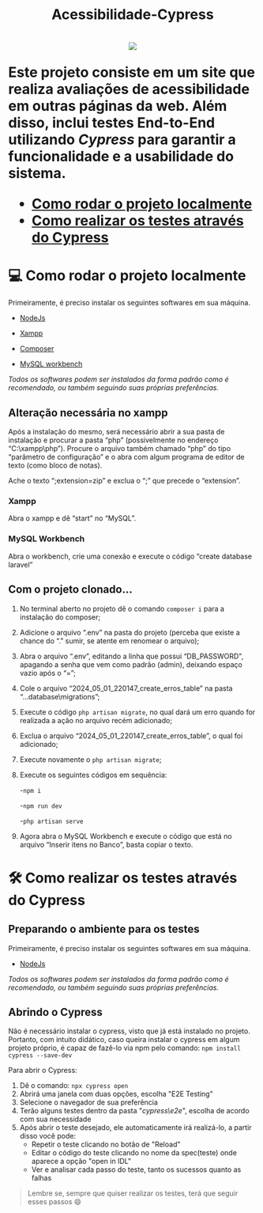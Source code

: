 <h1 align="center" > Acessibilidade-Cypress <h1>

<p align="center">
<img loading="lazy" src="http://img.shields.io/static/v1?label=STATUS&message=EM%20DESENVOLVIMENTO&color=GREEN&style=for-the-badge"/>
</p>

Este projeto consiste em um site que realiza avaliações de acessibilidade em outras páginas da web. Além disso, inclui testes End-to-End utilizando *Cypress* para garantir a funcionalidade e a usabilidade do sistema.

* [Como rodar o projeto localmente](#-como-rodar-o-projeto-localmente)
* [Como realizar os testes através do Cypress](#-como-realizar-os-testes-através-do-Cypress)

# 💻 Como rodar o projeto localmente
Primeiramente, é preciso instalar os seguintes softwares em sua máquina. 

- [NodeJs](https://nodejs.org/en)


- [Xampp](https://www.apachefriends.org/pt_br/index.html) 


- [Composer](https://getcomposer.org/download/ ) 


- [MySQL workbench](https://www.mysql.com/products/workbench/ ) 


*Todos os softwares podem ser instalados da forma padrão como é recomendado, ou também seguindo suas próprias preferências.* 

 

## Alteração necessária no xampp 

Após a instalação do mesmo, será necessário abrir a sua pasta de instalação e procurar a pasta “php” (possivelmente no endereço “C:\xampp\php”). Procure o arquivo também chamado “php” do tipo “parâmetro de configuração” e o abra com algum programa de editor de texto (como bloco de notas). 

Ache o texto “;extension=zip” e exclua o “;” que precede o “extension”. 

 

### Xampp 

Abra o xampp e dê “start” no “MySQL”. 

 

### MySQL Workbench

Abra o workbench, crie uma conexão e execute o código “create database laravel” 

 

## Com o projeto clonado... 

1. No terminal aberto no projeto dê o comando `composer i` para a instalação do composer; 

2. Adicione o arquivo “.env” na pasta do projeto (perceba que existe a chance do “.” sumir, se atente em renomear o arquivo); 

3. Abra o arquivo “.env”, editando a linha que possui “DB_PASSWORD", apagando a senha que vem como padrão (admin), deixando espaço vazio após o “=”; 

4. Cole o arquivo “2024_05_01_220147_create_erros_table” na pasta “...database\migrations”; 

5. Execute o código  `php artisan migrate`, no qual dará um erro quando for realizada a ação no arquivo recém adicionado; 

6. Exclua o arquivo “2024_05_01_220147_create_erros_table”, o qual foi adicionado; 

7. Execute novamente o `php artisan migrate`; 

8. Execute os seguintes códigos em sequência: 

   -`npm i`

   -`npm run dev`

   -`php artisan serve`

9. Agora abra o MySQL Workbench e execute o código que está no arquivo “Inserir itens no Banco”, basta copiar o texto.

# 🛠️ Como realizar os testes através do Cypress
## Preparando o ambiente para os testes

Primeiramente, é preciso instalar os seguintes softwares em sua máquina. 

- [NodeJs](https://nodejs.org/en)

*Todos os softwares podem ser instalados da forma padrão como é recomendado, ou também seguindo suas próprias preferências.* 

## Abrindo o Cypress

Não é necessário instalar o cypress, visto que já está instalado no projeto. Portanto, com intuito didático, caso queira instalar o cypress em algum projeto próprio, é capaz de fazê-lo via npm pelo comando: `npm install cypress --save-dev`

Para abrir o Cypress: 
1. Dê o comando: `npx cypress open` 
2. Abrirá uma janela com duas opções, escolha "E2E Testing"
3. Selecione o navegador de sua preferência
4. Terão alguns testes dentro da pasta "*cypress\e2e*", escolha de acordo com sua necessidade
5. Após abrir o teste desejado, ele automaticamente irá realizá-lo, a partir disso você pode:
   - Repetir o teste clicando no botão de "Reload"
   - Editar o código do teste clicando no nome da spec(teste) onde aparece a opção "open in IDL"
   - Ver e analisar cada passo do teste, tanto os sucessos quanto as falhas

> Lembre se, sempre que quiser realizar os testes, terá que seguir esses passos :smile: